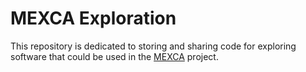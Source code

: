 # MEXCA Exploration
This repository is dedicated to storing and sharing code for exploring software that could be used in the [MEXCA](https://github.com/mexca) project.
